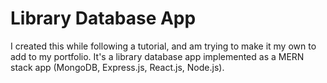 # Library Database App

I created this while following a tutorial, and am trying to make it my own to add to my portfolio.  It's a library database app implemented as a MERN stack app (MongoDB, Express.js, React.js, Node.js).